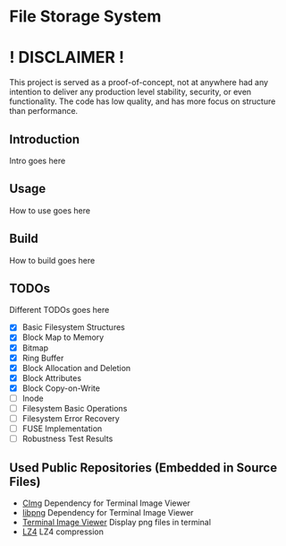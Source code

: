 # File Storage System

# ! DISCLAIMER !

This project is served as a proof-of-concept, not at anywhere had any intention
to deliver any production level stability, security, or even functionality.
The code has low quality, and has more focus on structure than performance.

## Introduction

Intro goes here

## Usage

How to use goes here

## Build

How to build goes here

## TODOs

Different TODOs goes here

 - [x] Basic Filesystem Structures
 - [x] Block Map to Memory
 - [x] Bitmap
 - [x] Ring Buffer
 - [x] Block Allocation and Deletion
 - [x] Block Attributes
 - [x] Block Copy-on-Write
 - [ ] Inode
 - [ ] Filesystem Basic Operations
 - [ ] Filesystem Error Recovery
 - [ ] FUSE Implementation
 - [ ] Robustness Test Results

## Used Public Repositories (Embedded in Source Files)
 * [CImg](https://github.com/GreycLab/CImg) Dependency for Terminal Image Viewer
 * [libpng](https://github.com/pnggroup/libpng) Dependency for Terminal Image Viewer
 * [Terminal Image Viewer](https://github.com/stefanhaustein/TerminalImageViewer.git) Display png files in terminal
 * [LZ4](https://github.com/lz4/lz4) LZ4 compression
